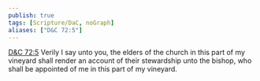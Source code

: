 ```yaml
---
publish: true
tags: [Scripture/DaC, noGraph]
aliases: ["D&C 72:5"]
---
```

[D&C 72:5](https://churchofjesuschrist.org/study/scriptures/dc-testament/dc/72?lang=eng&id=p5#p5) Verily I say unto you, the elders of the church in this part of my vineyard shall render an account of their stewardship unto the bishop, who shall be appointed of me in this part of my vineyard.
